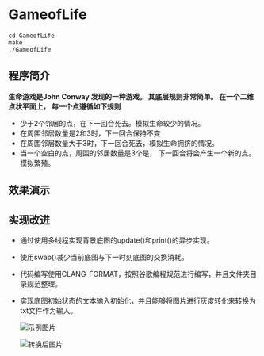 # GameofLife
```shell
cd GameofLife
make
./GameofLife
```


## 程序简介
**生命游戏是John Conway 发现的一种游戏。 其底层规则非常简单。 在一个二维点状平面上， 每一个点遵循如下规则**

* 少于2个邻居的点，在下一回合死去。模拟生命较少的情况。
* 在周围邻居数量是2和3时，下一回合保持不变
* 在周围邻居数量大于3时，下一回合死去，模拟生命拥挤的情况。
* 当一个空白的点，周围的邻居数量是3个是， 下一回合将会产生一个新的点。模拟繁殖。

## 效果演示

## 实现改进

* 通过使用多线程实现背景底图的update()和print()的异步实现。
* 使用swap()减少当前底图与下一时刻底图的交换消耗。
* 代码编写使用CLANG-FORMAT，按照谷歌编程规范进行编写，并且文件夹目录规范整理。
* 实现底图初始状态的文本输入初始化，并且能够将图片进行灰度转化来转换为txt文件作为输入。
  
  ![示例图片](cxk.jpg "示例图片")
  
  ![转换后图片](txt.jpg "转换后图片")
